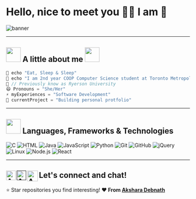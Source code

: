 # Hello, nice to meet you 👋✨ I am 🌿

![banner](https://user-images.githubusercontent.com/70068533/151483864-0c304755-a12a-4cb0-9fe5-38b0db15e95c.gif)

** **

## <img src="https://user-images.githubusercontent.com/70068533/151487809-05c3d7f3-9c2f-483e-9926-d0537d095072.gif" width="40"> A little about me <img src="https://media.giphy.com/media/WUlplcMpOCEmTGBtBW/giphy.gif" width="40"> 

```java
💬 echo "Eat, Sleep & Sleep" 
🌱 echo "I am 2nd year COOP Computer Science student at Toronto Metropolitan University!"
👀 // Previously know as Ryerson University 
😄 Pronouns = "She/Her"
⚡ myExperiences = "Software Development"
🔭 currentProject = "Building personal protfolio" 
```

** **

## <img src="https://camo.githubusercontent.com/fb070d9f71a64edbafed08519130d75e7e0a0a69665d50d94ad095157f702e59/68747470733a2f2f6d656469612e67697068792e636f6d2f6d656469612f6d47634e6a736657416a593541455a4e77362f67697068792e676966" width="40"> Languages, Frameworks & Technologies
![C](https://img.shields.io/badge/-C-000000?style=flat&logo=C)
![HTML](https://img.shields.io/badge/-HTML5-000000?style=flat&logo=HTML5)
![Java](https://img.shields.io/badge/-Java-000000?style=flat&logo=Java&logoColor=007396)
![JavaScript](https://img.shields.io/badge/-JavaScript-000000?style=flat&logo=javascript)
![Python](https://img.shields.io/badge/-Python-000000?style=flat&logo=python)
![Git](https://img.shields.io/badge/-Git-000000?style=flat&logo=git&logoColor=F05032)
![GitHub](https://img.shields.io/badge/-GitHub-000000?style=flat&logo=github&logoColor=FFFFFF)
![jQuery](https://img.shields.io/badge/-jQuery-000000?style=flat&logo=jQuery&logoColor=0769AD)
![Linux](https://img.shields.io/badge/-Linux-000000?style=flat&logo=linux&logoColor=FCC624)
![Node.js](https://img.shields.io/badge/-Node.js-000000?style=flat&logo=node.js&logoColor=339933)
![React](https://img.shields.io/badge/-React-000000?style=flat&logo=React&logoColor=61DAFB)

** **

<h2> Let's connect and chat! 
  <a href="https://www.linkedin.com/in/akshara-debnath/">
    <img align="left" alt="Akshara Debnath | Linkedin" width="26px" src="https://user-images.githubusercontent.com/70068533/169617030-17dcfa7e-43e6-4d1c-90d5-e560d5bec3c0.png" />
  </a>
  <a href="">
    <img align="left" alt="Akshara Debnath | Website" width="26px" src="https://user-images.githubusercontent.com/70068533/169616898-5905be0c-419b-4ecd-98ce-c6c99bc193bb.png"/>
  </a>
  <a href="mailto:akshara.debnath@ryerson.ca">
    <img align="left" alt="Akshara Debnath | Gmail" width="29px" src="https://user-images.githubusercontent.com/70068533/169617204-43076544-6ff3-4d57-b980-1c151a6f9f05.png" />
  </a>
</h2> 
  
  ⭐️ Star repositories you find interesting!
  **❤️ From [Akshara Debnath](https://github.com/akshxrx)**
  


